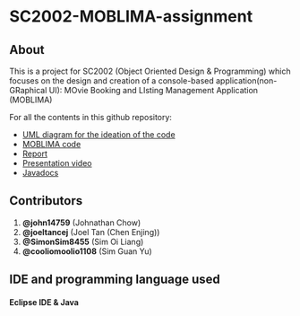 # SC2002-MOBLIMA-assignment


## About
This is a project for SC2002 (Object Oriented Design & Programming) which focuses on the design and creation of a console-based application(non-GRaphical UI):
MOvie Booking and LIsting Management Application (MOBLIMA)


For all the contents in this github repository:
- [UML diagram for the ideation of the code](https://github.com/john14759/SC2002-MOBLIMA-assignment/blob/main/Class_Diagram_Final.jpg)
- [MOBLIMA code](https://github.com/john14759/SC2002-MOBLIMA-assignment/tree/main/SC2002_Assignment2)
- [Report](https://github.com/john14759/SC2002-MOBLIMA-assignment/blob/main/SC2002%20Report%20for%20MOBLIMA.pdf)
- [Presentation video](https://youtu.be/cTBlM6erHhg)
- [Javadocs](https://github.com/john14759/SC2002-MOBLIMA-assignment/tree/main/Javadocs)

## Contributors
1. **@john14759** (Johnathan Chow)
2. **@joeltancej** (Joel Tan (Chen Enjing))
3. **@SimonSim8455** (Sim Oi Liang)
4. **@cooliomoolio1108** (Sim Guan Yu)


## IDE and programming language used
#### Eclipse IDE & Java
